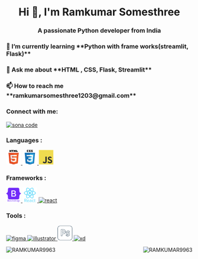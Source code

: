 <div class="header-section" style="height:10%;width: 100%;text-align: center;" align="center">
    <h1 >Hi 👋, I'm Ramkumar Somesthree</h1>
    <h3 >A passionate Python developer from India</h3>
</div>

<div class="hero-top-section"">
 <div class="hero-top-txt">
    <h3> 🌱 I’m currently learning **Python with frame works(streamlit, Flask)** </h3>
    <h3> 💬 Ask me about **HTML , CSS, Flask, Streamlit**
    </h3>
    <h3> 📫 How to reach me **ramkumarsomesthree1203@gmail.com**</h3>
 </div>
 <div class="hero-img-section">
    <!-- <img src="https://cdn.dribbble.com/users/1162077/screenshots/3848914/programmer.gif"  align="right" alt="Coding" width="300> -->
   </div>
</div>
<div class="hero-body-section">
    <div class="social-media-section">
        <h3>Connect with me:</h3>
        <p >
         <a href="https://www.instagram.com/ram_vj1203" target="blank">
            <img align="center" src="https://raw.githubusercontent.com/rahuldkjain/github-profile-readme-generator/master/src/images/icons/Social/instagram.svg" alt="sona code" height="30" width="40" />
         </a>
        </p>
    </div>
    <div class="language-section">
        <h3 align="left">Languages :</h3>
        <p aligh="left">
         <a href="https://www.w3.org/html/" target="_blank" rel="noreferrer"> 
            <img src="https://raw.githubusercontent.com/devicons/devicon/master/icons/html5/html5-original-wordmark.svg" alt="html5" width="40" height="40"/> 
         </a>
         <a href="https://www.w3schools.com/css/" target="_blank" rel="noreferrer"> 
            <img src="https://raw.githubusercontent.com/devicons/devicon/master/icons/css3/css3-original-wordmark.svg" alt="css3" width="40" height="40"/> 
         </a>
         <a href="https://developer.mozilla.org/en-US/docs/Web/JavaScript" target="_blank" rel="noreferrer">
             <img src="https://raw.githubusercontent.com/devicons/devicon/master/icons/javascript/javascript-original.svg" alt="javascript" width="40" height="40"/> 
         </a>
        </p>
    </div>
    <div class="framework-section">
        <h3>Frameworks :</h3>
        <p >
            <a href="https://getbootstrap.com" target="_blank" rel="noreferrer" >
                 <img src="https://raw.githubusercontent.com/devicons/devicon/master/icons/bootstrap/bootstrap-plain-wordmark.svg" alt="bootstrap" width="40" height="40"/> 
            </a> 
            <a href="https://reactjs.org/" target="_blank" rel="noreferrer"> 
                <img src="https://raw.githubusercontent.com/devicons/devicon/master/icons/react/react-original-wordmark.svg" alt="react" width="40" height="40"/> 
            </a>
            <a href="https://www.djangoproject.com/" target="_blank" rel="noreferrer"> 
                <img src="https://static.djangoproject.com/img/logos/django-logo-positive.png" alt="react" width="60" height="40"/> 
            </a>
        </p>
    </div>
    <div class="tools-section">
        <h3 align="left">Tools :</h3>
        <p align="left"> 
            <a href="https://www.figma.com/" target="_blank" rel="noreferrer"> 
                <img src="https://www.vectorlogo.zone/logos/figma/figma-icon.svg" alt="figma" width="40" height="40"/> 
            </a>  
            <a href="https://www.adobe.com/in/products/illustrator.html" target="_blank" rel="noreferrer"> 
                <img src="https://www.vectorlogo.zone/logos/adobe_illustrator/adobe_illustrator-icon.svg" alt="illustrator" width="40" height="40"/> 
            </a>  
            <a href="https://www.photoshop.com/en" target="_blank" rel="noreferrer"> 
                <img src="https://raw.githubusercontent.com/devicons/devicon/master/icons/photoshop/photoshop-line.svg" alt="photoshop" width="40" height="40"/> 
            </a>  
            <a href="https://www.adobe.com/products/xd.html" target="_blank" rel="noreferrer"> 
                <img src="https://cdn.worldvectorlogo.com/logos/adobe-xd.svg" alt="xd" width="40" height="40"/> 
            </a> 
        </p>
    </div>
</div>

<div class="footer-section">
    <p><img align="left" src="https://github-readme-stats.vercel.app/api/top-langs?username=RAMKUMAR9963&show_icons=true&locale=en&layout=compact" alt="RAMKUMAR9963" /></p>
    <p>&nbsp;<img align="right" src="https://github-readme-stats.vercel.app/api?username=RAMKUMAR9963&show_icons=true&locale=en" alt="RAMKUMAR9963" /></p>
</div>

